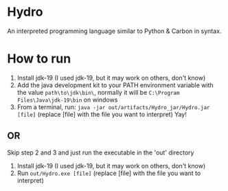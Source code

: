 # Hydro
 An interpreted programming language similar to Python & Carbon in syntax.

# How to run
1. Install jdk-19 (I used jdk-19, but it may work on others, don't know)
2. Add the java development kit to your PATH environment variable with the value `path\to\jdk\bin\`, normally it will be `C:\Program Files\Java\jdk-19\bin` on windows
3. From a terminal, run: `java -jar out/artifacts/Hydro_jar/Hydro.jar [file]` (replace [file] with the file you want to interpret)
Yay!

## OR
Skip step 2 and 3 and just run the executable in the 'out' directory
1. Install jdk-19 (I used jdk-19, but it may work on others, don't know)
2. Run `out/Hydro.exe [file]` (replace [file] with the file you want to interpret)
